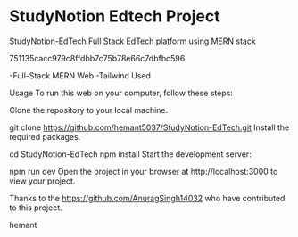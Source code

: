

StudyNotion Edtech Project
=======

StudyNotion-EdTech
Full Stack EdTech platform using MERN stack

751135cacc979c8ffdbb7c75b78e66c7dbfbc596

-Full-Stack MERN Web -Tailwind Used

Usage To run this web on your computer, follow these steps:

Clone the repository to your local machine.

git clone https://github.com/hemant5037/StudyNotion-EdTech.git Install the required packages.

cd StudyNotion-EdTech npm install Start the development server:

npm run dev Open the project in your browser at http://localhost:3000 to view your project.

Thanks to the https://github.com/AnuragSingh14032 who have contributed to this project.

hemant
